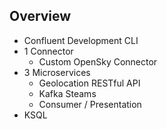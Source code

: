 ## Overview

* Confluent Development CLI
* 1 Connector
  * Custom OpenSky Connector
* 3 Microservices
  * Geolocation RESTful API
  * Kafka Steams
  * Consumer / Presentation
* KSQL
